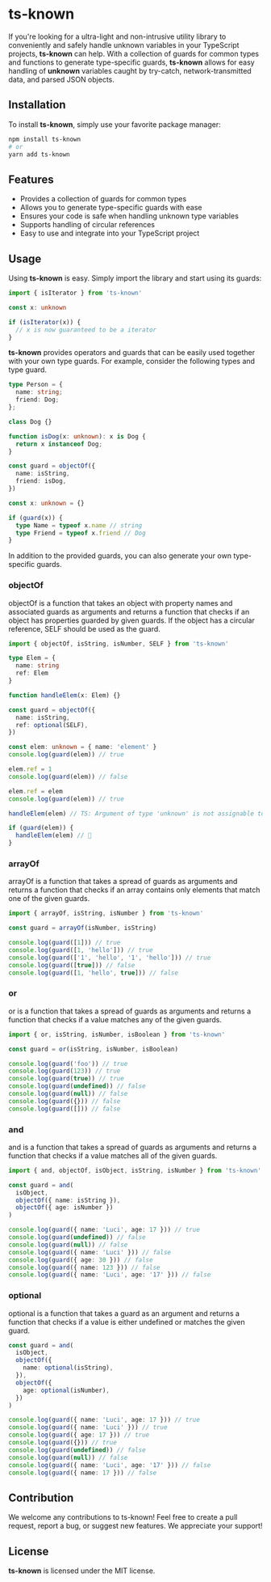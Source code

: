 # ts-known
If you're looking for a ultra-light and non-intrusive utility library to conveniently and safely handle unknown variables in your TypeScript projects, **ts-known** can help. With a collection of guards for common types and functions to generate type-specific guards, **ts-known** allows for easy handling of **unknown** variables caught by try-catch, network-transmitted data, and parsed JSON objects.

## Installation
To install **ts-known**, simply use your favorite package manager:

```bash
npm install ts-known
# or
yarn add ts-known
```

## Features
- Provides a collection of guards for common types
- Allows you to generate type-specific guards with ease
- Ensures your code is safe when handling unknown type variables
- Supports handling of circular references
- Easy to use and integrate into your TypeScript project

## Usage
Using **ts-known** is easy. Simply import the library and start using its guards:
```ts
import { isIterator } from 'ts-known'

const x: unknown

if (isIterator(x)) {
  // x is now guaranteed to be a iterator
}
```

**ts-known** provides operators and guards that can be easily used together with your own type guards. For example, consider the following types and type guard.
```ts
type Person = {
  name: string;
  friend: Dog;
};

class Dog {}

function isDog(x: unknown): x is Dog {
  return x instanceof Dog;
}

const guard = objectOf({
  name: isString,
  friend: isDog,
})

const x: unknown = {}

if (guard(x)) {
  type Name = typeof x.name // string
  type Friend = typeof x.friend // Dog
}
```


In addition to the provided guards, you can also generate your own type-specific guards.

### objectOf
objectOf is a function that takes an object with property names and associated guards as arguments and returns a function that checks if an object has properties guarded by given guards. If the object has a circular reference, SELF should be used as the guard.
```ts
import { objectOf, isString, isNumber, SELF } from 'ts-known'

type Elem = {
  name: string
  ref: Elem
}

function handleElem(x: Elem) {}

const guard = objectOf({
  name: isString,
  ref: optional(SELF),
})

const elem: unknown = { name: 'element' }
console.log(guard(elem)) // true

elem.ref = 1
console.log(guard(elem)) // false

elem.ref = elem
console.log(guard(elem)) // true

handleElem(elem) // TS: Argument of type 'unknown' is not assignable to parameter of type 'Elem'.

if (guard(elem)) {
  handleElem(elem) // 🎉
}
```

### arrayOf
arrayOf is a function that takes a spread of guards as arguments and returns a function that checks if an array contains only elements that match one of the given guards.
```ts
import { arrayOf, isString, isNumber } from 'ts-known'

const guard = arrayOf(isNumber, isString)

console.log(guard([1])) // true
console.log(guard([1, 'hello'])) // true
console.log(guard(['1', 'hello', '1', 'hello'])) // true
console.log(guard([true])) // false
console.log(guard([1, 'hello', true])) // false

```

### or
or is a function that takes a spread of guards as arguments and returns a function that checks if a value matches any of the given guards.
```ts
import { or, isString, isNumber, isBoolean } from 'ts-known'

const guard = or(isString, isNumber, isBoolean)

console.log(guard('foo')) // true
console.log(guard(123)) // true
console.log(guard(true)) // true
console.log(guard(undefined)) // false
console.log(guard(null)) // false
console.log(guard({})) // false
console.log(guard([])) // false
```

### and
and is a function that takes a spread of guards as arguments and returns a function that checks if a value matches all of the given guards.
```ts
import { and, objectOf, isObject, isString, isNumber } from 'ts-known'

const guard = and(
  isObject,
  objectOf({ name: isString }),
  objectOf({ age: isNumber })
)

console.log(guard({ name: 'Luci', age: 17 })) // true
console.log(guard(undefined)) // false
console.log(guard(null)) // false
console.log(guard({ name: 'Luci' })) // false
console.log(guard({ age: 30 })) // false
console.log(guard({ name: 123 })) // false
console.log(guard({ name: 'Luci', age: '17' })) // false
```

### optional
optional is a function that takes a guard as an argument and returns a function that checks if a value is either undefined or matches the given guard.
```ts
const guard = and(
  isObject,
  objectOf({
    name: optional(isString),
  }),
  objectOf({
    age: optional(isNumber),
  })
)

console.log(guard({ name: 'Luci', age: 17 })) // true
console.log(guard({ name: 'Luci' })) // true
console.log(guard({ age: 17 })) // true
console.log(guard({})) // true
console.log(guard(undefined)) // false
console.log(guard(null)) // false
console.log(guard({ name: 'Luci', age: '17' })) // false
console.log(guard({ name: 17 })) // false
```
  

## Contribution
We welcome any contributions to ts-known! Feel free to create a pull request, report a bug, or suggest new features. We appreciate your support!

## License
**ts-known** is licensed under the MIT license.
